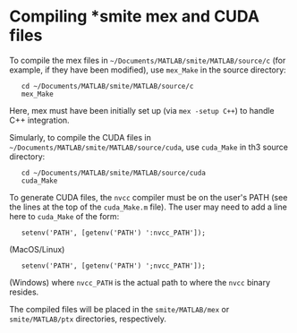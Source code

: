 # Compiling ***smite** mex and CUDA files

To compile the mex files in `~/Documents/MATLAB/smite/MATLAB/source/c`
(for example, if they have been modified), use `mex_Make` in the
source directory:
```
   cd ~/Documents/MATLAB/smite/MATLAB/source/c
   mex_Make
```
Here, mex must have been initially set up (via `mex -setup C++`) to handle
C++ integration.

Simularly, to compile the CUDA files in
`~/Documents/MATLAB/smite/MATLAB/source/cuda`, use `cuda_Make` in th3
source directory:
```
   cd ~/Documents/MATLAB/smite/MATLAB/source/cuda
   cuda_Make
```
To generate CUDA files, the `nvcc` compiler must be on the user's PATH
(see the lines at the top of the `cuda_Make.m` file).  The user may need
to add a line here to `cuda_Make` of the form:
```
   setenv('PATH', [getenv('PATH') ':nvcc_PATH']);
```
(MacOS/Linux)
```
   setenv('PATH', [getenv('PATH') ';nvcc_PATH']);
```
(Windows)
where `nvcc_PATH` is the actual path to where the `nvcc` binary resides.

The compiled files will be placed in the `smite/MATLAB/mex` or
`smite/MATLAB/ptx` directories, respectively.
